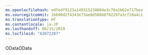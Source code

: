 ```yaml
---
ms.openlocfilehash: edfedf9123a149315238084e3c76a1b62e717bee
ms.sourcegitcommit: 1bb00d2f4343e73ae8d58668f02297a3cf10a4c1
ms.translationtype: HT
ms.contentlocale: ja-JP
ms.lasthandoff: 06/15/2019
ms.locfileid: "63872287"
---
```

<span data-ttu-id="dd3a9-101">OData</span><span class="sxs-lookup"><span data-stu-id="dd3a9-101">OData</span></span>